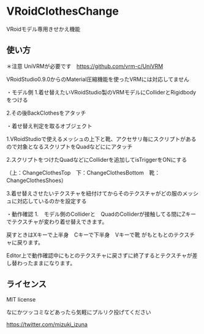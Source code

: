 # VRoidClothesChange
VRoidモデル専用きせかえ機能

## 使い方
＊注意
UniVRMが必要です　https://github.com/vrm-c/UniVRM

VRoidStudio0.9.0からのMaterial圧縮機能を使ったVRMには対応してません

・モデル側
1.着せ替えたいVRoidStudio製のVRMモデルにColliderとRigidbodyをつける

2.その後BackClothesをアタッチ

・着せ替え判定を取るオブジェクト

1.VRoidStudioで使えるメッシュの上下と靴、アクセサリ毎にスクリプトがあるので対象となるスクリプトをQuadなどににアタッチ

2.スクリプトをつけたQuadなどにColliderを追加してisTriggerをONにする

（上：ChangeClothesTop　下：ChangeClothesBottom　靴：ChangeClothesShoes）

3.着せ替えさせたいテクスチャを紐付けてからそのテクスチャがどの服のメッシュに対応しているのかを設定する


・動作確認
1.　モデル側のColliderと　QuadのColliderが接触してる間にZキーでテクスチャが変わり着せ替えできます。

戻すときはXキーで上半身　Cキーで下半身　Vキーで靴 がもともとのテクスチャに戻ります。

Editor上で動作確認中にもとのテクスチャに戻さずに終了するとテクスチャが差し替わったままになります。



## ライセンス
MIT license


なにかツッコミなどあったら気軽にプルリク投げてください

https://twitter.com/mizuki_izuna
